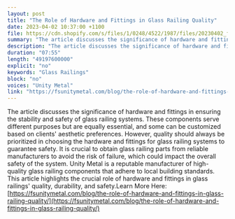 ```yaml
---
layout: post
title: "The Role of Hardware and Fittings in Glass Railing Quality"
date: 2023-04-02 10:37:00 +1100
file: https://cdn.shopify.com/s/files/1/0248/4522/1987/files/20230402_fsum_1.mp3?v=1680414747
summary: "The article discusses the significance of hardware and fittings in ensuring the stability and safety of glass railing systems. These components serve different purposes but are equally essential, and some can be customized based on clients' aesthetic preferences. However, quality should always be prioritized in choosing the hardware and fittings for glass railing systems to guarantee safety. It is crucial to obtain glass railing parts from reliable manufacturers to avoid the risk of failure, which could impact the overall safety of the system. Unity Metal is a reputable manufacturer of high-quality glass railing components that adhere to local building standards. This article highlights the crucial role of hardware and fittings in glass railings' quality, durability, and safety."
description: "The article discusses the significance of hardware and fittings in ensuring the stability and safety of glass railing systems. These components serve different purposes but are equally essential, and some can be customized based on clients' aesthetic preferences. However, quality should always be prioritized in choosing the hardware and fittings for glass railing systems to guarantee safety. It is crucial to obtain glass railing parts from reliable manufacturers to avoid the risk of failure, which could impact the overall safety of the system. Unity Metal is a reputable manufacturer of high-quality glass railing components that adhere to local building standards. This article highlights the crucial role of hardware and fittings in glass railings' quality, durability, and safety.Learn More Here: <a href='https://fsunitymetal.com/blog/the-role-of-hardware-and-fittings-in-glass-railing-quality/'>https://fsunitymetal.com/blog/the-role-of-hardware-and-fittings-in-glass-railing-quality/</a>"
duration: "07:55"
length: "49197600000"
explicit: "no"
keywords: "Glass Railings"
block: "no"
voices: "Unity Metal"
link: "https://fsunitymetal.com/blog/the-role-of-hardware-and-fittings-in-glass-railing-quality/"
---
```


The article discusses the significance of hardware and fittings in ensuring the stability and safety of glass railing systems. These components serve different purposes but are equally essential, and some can be customized based on clients' aesthetic preferences. However, quality should always be prioritized in choosing the hardware and fittings for glass railing systems to guarantee safety. It is crucial to obtain glass railing parts from reliable manufacturers to avoid the risk of failure, which could impact the overall safety of the system. Unity Metal is a reputable manufacturer of high-quality glass railing components that adhere to local building standards. This article highlights the crucial role of hardware and fittings in glass railings' quality, durability, and safety.Learn More Here: [https://fsunitymetal.com/blog/the-role-of-hardware-and-fittings-in-glass-railing-quality/](https://fsunitymetal.com/blog/the-role-of-hardware-and-fittings-in-glass-railing-quality/)
